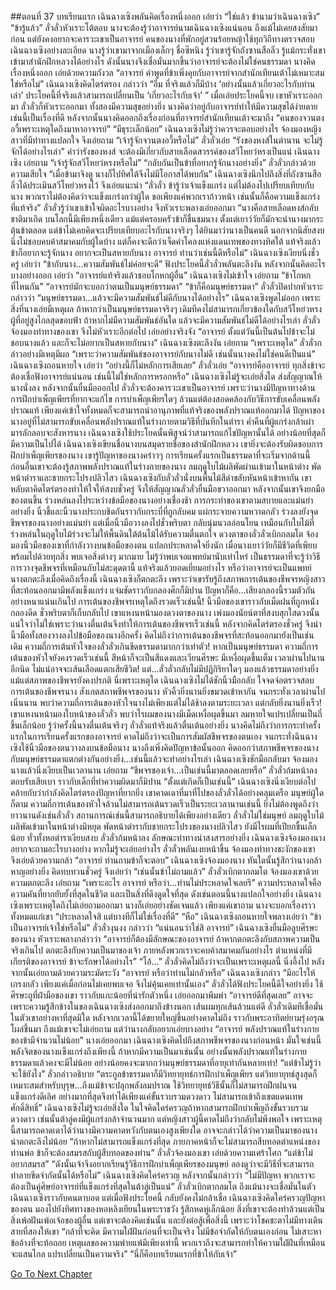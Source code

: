 ##ตอนที่ 37 บทเรียนแรก
เฉินฉางเซิงพลันคิดเรื่องหนึ่งออก เอ่ยว่า “ใช่แล้ว ข้านามว่าเฉินฉางเซิง”
“ข้ารู้แล้ว” ลั่วลั่วหัวเราะโต้ตอบ
นางจะต้องรู้ว่าอาจารย์นามเฉินฉางเซิงแน่นอน ถึงแม้ไม่เคยสงสัยมาก่อน แต่ยังคงอยากจะคารวะเขาเป็นอาจารย์ คนของนางที่พักอยู่สวนร้อยหญ้าใช้ทุกวิถีทางตรวจสอบเฉินฉางเซิงอย่างละเอียด นางรู้ว่าเขามาจากเมืองเล็กๆ ชื่อซีหนิง รู้ว่าเขารู้จักถังซานสือลิ่ว รู้แม้กระทั่งเขาเข้ามาสำนักฝึกหลวงได้อย่างไร ดังนั้นนางจึงเชื่อมั่นมากขึ้นว่าอาจารย์จะต้องไม่ใช่คนธรรมดา
นางคิดเรื่องหนึ่งออก เอ่ยด้วยความกังวล “อาจารย์ คำพูดที่ข้าเพิ่งคุยกับอาจารย์จากสำนักเทียนเต้าไม่เหมาะสมใช่หรือไม่”
เฉินฉางเซิงคิดไตร่ตรอง กล่าวว่า “อืม ที่จริงแล้วก็มีบ้าง ‘อย่างนั้นแล้วเกี่ยวอะไรกับท่านเล่า’ ประโยคนี้ที่จริงแล้วสามารถเปลี่ยนเป็น ‘เกี่ยวอะไรกับเจ้า’ ”
เมื่อเอ่ยประโยคนี้จบ เขาหัวเราะออกมา ลั่วลั่วก็หัวเราะออกมา ทั้งสองมีความสุขอย่างยิ่ง นางคิดว่าอยู่กับอาจารย์ทำให้มีความสุขได้ง่ายดาย เช่นนี้เป็นเรื่องที่ดี หลังจากนั้นนางคิดออกถึงเรื่องก่อนที่อาจารย์สำนักเทียนเต้าจะมาถึง
“คนของจวนตงอวี้เพราะเหตุใดถึงมาหาอาจารย์”
“มีธุระเล็กน้อย”
เฉินฉางเซิงไม่รู้ว่าควรจะตอบอย่างไร จ้องมองหญิงสาวที่มีท่าทางแปลกใจ จึงเอ่ยถาม “เจ้ารู้จักจวนตงอวี้หรือไม่”
ลั่วลั่วเอ่ย “รังของหงส์ในตำนาน จะไม่รู้จักได้อย่างไรเล่า”
คำว่ารังของหงส์ จะต้องมีเกี่ยวกับสายเลือดสวรรค์ของสวีโหยว่หรงเป็นแน่
เฉินฉางเซิง เอ่ยถาม “เจ้ารู้จักสวีโหยว่หรงหรือไม่”
“กลับกันเป็นข้าที่อยากรู้จักนางอย่างยิ่ง”
ลั่วลั่วกล่าวด้วยความเสียใจ “เมื่อข้ามาจิงตู นางก็ไปทิศใต้จึงไม่มีโอกาสได้พบกัน”
เฉินฉางเซิงนึกไปถึงสิ่งที่ถังซานสือลิ่วได้ประเมินสวีโหย่วหรงไว้ จึงเอ่ยแนะนำ “ลั่วลั่ว ข้ารู้ว่าเจ้าแข็งแกร่ง แต่ไม่ต้องไปเปรียบเทียบกับนาง พวกเราไม่ต้องคิดว่าจะแข็งแกร่งกว่าผู้ใด ขอเพียงแค่พวกเราก้าวหน้า เช่นนั้นก็คือความแข็งแกร่งที่แท้จริง”
ลั่วลั่วรู้ว่าเขาเข้าใจผิดอะไรบางอย่าง จึงหัวเราะพลางเอ่ยออกมา “นางคือสายเลือดหงส์กลับชาติมาเกิด บนโลกนี้มีเพียงหนึ่งเดียว แม้แต่ครอบครัวข้าก็ชื่นชมนาง ตั้งแต่เยาว์วัยก็มักจะนำนางมากระตุ้นข้าตลอด แต่ข้าไม่เคยคิดจะเปรียบเทียบอะไรกับนางจริงๆ ได้ยินมาว่านางเป็นคนดี นอกจากนิสัยสงบนิ่งไม่ชอบคบค้าสมาคมกับผู้ใดบ้าง แต่ก็คงจะดีกว่าเจ็ดคำโคลงแห่งแดนเทพของทางทิศใต้ แท้จริงแล้วข้าก็อยากจะรู้จักนาง อยากจะเป็นสหายกับนาง อาจารย์ ท่านว่าเช่นนี้ดีหรือไม่”
เฉินฉางเซิงเงียบนิ่งชั่วครู่ เอ่ยว่า “ข้ากับนาง...ความสัมพันธ์ไม่ค่อยจะดี”
ฟังประโยคนี้ลั่วลั่วพลันตะลึงงัน หลังจากนั้นคิดอะไรบางอย่างออก เอ่ยว่า “อาจารย์แท้จริงแล้วชอบโกหกผู้อื่น”
เฉินฉางเซิงไม่เข้าใจ เอ่ยถาม “ข้าโกหกที่ไหนกัน”
“อาจารย์มักจะบอกว่าตนเป็นมนุษย์ธรรมดา”
“ข้าก็คือมนุษย์ธรรมดา”
ลั่วลั่วปิดปากหัวเราะ กล่าวว่า “มนุษย์ธรรมดา...แล้วจะมีความสัมพันธ์ไม่ดีกับนางได้อย่างไร”
เฉินฉางเซิงพูดไม่ออก เพราะสิ่งที่นางเอ่ยมีเหตุผล ถ้าหากว่าเป็นมนุษย์ธรรมดาจริงๆ เดิมทีคงไม่สามารถเกี่ยวข้องใดกับสวีโหย่วหรงผู้ที่อยู่สูงไกลสุดขอบฟ้า ถ้าหากไม่มีความสัมพันธ์อันใด แล้วจะมีความสัมพันธ์ไม่ดีได้อย่างไรเล่า
ลั่วลั่วจ้องมองท่าทางของเขา จึงไม่หัวเราะอีกต่อไป เอ่ยอย่างจริงจัง “อาจารย์ ตั้งแต่วันนี้เป็นต้นไปข้าจะไม่ชอบนางแล้ว และก็จะไม่อยากเป็นสหายกับนาง”
เฉินฉางเซิงตะลึงงัน เอ่ยถาม “เพราะเหตุใด”
ลั่วลั่วกล่าวอย่างมีเหตุมีผล “เพราะว่าความสัมพันธ์ของอาจารย์กับนางไม่ดี เช่นนั้นนางคงไม่ใช่คนดีเป็นแน่”
เฉินฉางเซิงถอนหายใจ เอ่ยว่า “อย่างนี้ก็ไม่หลักการเสียเลย”
ลั่วลั่วเอ่ย “อาจารย์คืออาจารย์ ทุกสิ่งข้าจะต้องเชื่อฟังอาจารย์แน่นอน เช่นนี้ไม่ใช่หลักการหรอกหรือ”
เฉินฉางเซิงไม่รู้จะเอ่ยสิ่งใด ส่งสัญญาณให้นางนั่งลง หลังจากนั้นยื่นมือออกไป
ลั่วลั่วจะต้องคารวะเขาเป็นอาจารย์ เพราะว่านางมีปัญหาทางด้านการฝึกบำเพ็ญเพียรที่ยากจะแก้ไข
การบำเพ็ญเพียรใดๆ ล้วนแต่ต้องสอดคล้องกับวิธีการขับเคลื่อนพลังปราณแท้ เพียงแค่เข้าใจทั้งหมดก็จะสามารถนำอานุภาพที่แท้จริงของพลังปราณแท้ออกมาได้ ปัญหาของนางอยู่ที่ไม่สามารถขับเคลื่อนพลังปราณแท้ในร่างกายตามวิธีที่บันทึกในตำรา
ค่ำคืนที่ผู้แกร่งกล้าเผ่ามารลักลอบจะสังหารนาง เฉินฉางเซิงใช้ประโยคนั้นพิสูจน์ว่าสามารถแก้ไขปัญหานั้นได้ อย่างน้อยที่สุดก็มีความเป็นไปได้
เฉินฉางเซิงเขียนชื่อนางบนสมุดรายชื่อของสำนักฝึกหลวง เขายิ่งจะต้องรับผิดชอบการฝึกบำเพ็ญเพียรของนาง เขารู้ปัญหาของนางคร่าวๆ การเรียนครั้งแรกเป็นธรรมดาที่จะเริ่มจากด้านนี้ ก่อนอื่นเขาจะต้องรู้สภาพพลังปราณแท้ในร่างกายของนาง
ลมฤดูใบไม้ผลิพัดผ่านเข้ามาในหน้าต่าง พัดหน้าตำราและชายกระโปรงปลิวไสว เฉินฉางเซิงกับลั่วลั่วนั่งบนพื้นไม้สีดำขลับหันหน้าเข้าหากัน เขาหลับตาคิดไตร่ตรองทำให้ใจให้สงบชั่วครู่ จึงให้สัญญาณลั่วลั่วยื่นมือขวาออกมา หลังจากนั้นเขาจึงยกมือของตนขึ้น ร่วงหล่นลงไประหว่างข้อมือของนางอย่างเชื่องช้า
การกระทำของเขาตามสบายและแม่นยำอย่างยิ่ง นิ้วชี้และนิ้วนางประกบชิดกันราวกับกระบี่ที่ถูกลับคม แผ่กระจายความหวาดกลัว ร่วงลงยังจุดชีพจรของนางอย่างแม่นยำ แต่เมื่อนิ้วมือวางลงไปชั่วพริบตา กลับนุ่มนวลอ่อนโยน เหมือนกับใบไม้ที่ร่วงหล่นในฤดูใบไม้ร่วงจะไม่ให้พื้นดินใต้ต้นไม้ได้รับความตื่นตกใจ
ดวงตาของลั่วลั่วเบิกกลมโต จ้องมองนิ้วมือของเขาที่กำลังวางบนข้อมือของตน แปลกประหลาดใจยิ่งนัก เมื่อนางเยาว์วัยก็มีชีวิตที่เพียบพร้อมไปด้วยทุกสิ่ง พบเจอสิ่งต่างๆ มากมาย ไม่รู้ว่าพบเจอแพทย์มานับเท่าไหร่ เป็นธรรมดาที่จะรู้ว่าวิธีการวางจุดชีพจรที่เหมือนกับไม่สะดุดตานี้ แท้จริงแล้วยอดเยี่ยมอย่างไร
หรือว่าอาจารย์จะเป็นแพทย์
นางตกตะลึงเมื่อคิดถึงเรื่องนี้ เฉินฉางเซิงก็ตกตะลึง เพราะว่าเขารับรู้ถึงสภาพการเต้นของชีพจรหญิงสาวที่สะท้อนออกมามีพลังแข็งแกร่ง แจ่มชัดราวกับกลองศึกก็มิปาน ปัญหาก็คือ...เสียงกลองนี้รวมตัวกันอย่างหนาแน่นเกินไป การเต้นของชีพจรเหตุใดถึงรวดเร็วเช่นนี้! นิ้วมือของเขาราวกับเม็ดฝนที่ถูกหนังกลองดีด ชั่วพริบตาก็เก็บกลับไป
เขาแหงนหน้ามองดวงตาของนาง เพ่งมองนัยน์ตาที่สงบสุกใสดวงนั้น แน่ใจว่าไม่ใช่เพราะว่านางตื่นเต้นจึงทำให้การเต้นของชีพจรเร็วเช่นนี้ หลังจากคิดไตร่ตรองชั่วครู่ จึงนำนิ้วมือทั้งสองวางลงไปข้อมือของนางอีกครั้ง คิดไม่ถึงว่าการเต้นของชีพจรที่สะท้อนออกมายังเป็นเช่นเดิม
ความถี่การเต้นหัวใจของลั่วลั่วเกินขีดธรรมดามากกว่าเท่าตัว!
หากเป็นมนุษย์ธรรมดา ความถี่การเต้นของหัวใจยังคงรวดเร็วเช่นนี้ สีหน้าก็จะเป็นสีแดงและเวียนศีรษะ มีเหงื่อผุดขึ้นเต็ม เวลาผ่านไปนานอีกนิด ไม่แน่อาจจะเส้นเลือดแตกเสียชีวิต!
แต่...ลั่วลั่วกลับไม่มีปฏิกิริยาใดๆ มองแล้วธรรมดาอย่างยิ่ง แม้แต่สภาพของชีพจรยังคงปรกติ นี่เพราะเหตุใด
เฉินฉางเซิงไม่ได้ชักนิ้วมือกลับ ใจจดจ่อตรวจสอบการเต้นของชีพจรนาง สังเกตสภาพชีพจรของนาง หัวคิ้วยิ่งนานยิ่งขมวดเข้าหากัน จนกระทั่งเวลาผ่านไปเนิ่นนาน พบว่าความถี่การเต้นของหัวใจนางไม่เพียงแต่ไม่ได้ช้าลงตามระยะเวลา แต่กลับยิ่งนานยิ่งเร็ว!
เขาแหงนหน้ามองใบหน้าของลั่วลั่ว พบว่าไรผมของนางมีเม็ดเหงื่อผุดขึ้นมา ลมหายใจแปรเปลี่ยนเป็นถี่ขึ้นเล็กน้อย รู้ว่าครั้งนี้นางตื่นเต้นจริงๆ
ลั่วลั่วแท้จริงแล้วตื่นเต้นอย่างยิ่ง นางคิดไม่ถึงว่าการกระทำครั้งแรกในการเรียนครั้งแรกของอาจารย์ คาดไม่ถึงว่าจะเป็นการสัมผัสชีพจรของตนเอง จนกระทั่งฉินฉางเซิงใช้นิ้วมือของตนวางลงบนข้อมือนาง นางถึงเพิ่งคิดปัญหาข้อนั้นออก คิดออกว่าสภาพชีพจรของนางกับมนุษย์ธรรมดาแตกต่างกันอย่างยิ่ง...เช่นนี้แล้วจะทำอย่างไรเล่า
เฉินฉางเซิงชักมือกลับมา จ้องมองนางแล้วนิ่งเงียบเป็นเวลานาน เอ่ยถาม “ชีพจรของเจ้า...เป็นเช่นนี้มาตลอดเลยหรือ”
ลั่วลั่วก้มหน้าลง ตอบรับเสียเบา ราวกับเด็กที่ทำความผิดมาก็มิปาน “ตั้งแต่เกิดก็เป็นเช่นนี้”
เฉินฉางเซิงนิ่งเงียบต่อไป คล้ายกับว่ากำลังคิดไตร่ตรองปัญหาที่ยากยิ่ง
เขาคาดเดาที่มาที่ไปของลั่วลั่วได้อย่างคลุมเครือ
มนุษย์ผู้ใดก็ตาม ความถี่การเต้นของหัวใจล้วนไม่สามารถเต้นรวดเร็วเป็นระยะเวลานานเช่นนี้ ยิ่งไม่ต้องพูดถึงว่ายาวนานดังเช่นลั่วลั่ว
สถานการณ์เช่นนี้สามารถอธิบายได้เพียงอย่างเดียว ลั่วลั่วไม่ใช่มนุษย์
ลมฤดูใบไม้ผลิพัดเข้ามาในหน้าต่างมิหยุด พัดหน้าตำรากับชายกระโปรงของนางปลิวไสว ยังมีไรผมที่เปียกชื้นเล็กน้อย
ทั่วทั้งหอตำราเงียบสงบ
ลั่วลั่วก้มหน้าลง ลักษณะท่าทางน่าสงสารอย่างยิ่ง
เฉินฉางเซิงจ้องมองนาง อยากจะถามอะไรบางอย่าง หากไม่รู้จะเอ่ยอย่างไร
ลั่วลั่วพลันเงยหน้าขึ้น จ้องมองท่าทางชะงักของเขา จึงเอ่ยด้วยความกล้า “อาจารย์ ท่านถามข้าก็จะตอบ”
เฉินฉางเซิงจ้องมองนาง ทันใดนั้นรู้สึกว่านางกล้าหาญอย่างยิ่ง คิดทบทวนชั่วครู่ จึงเอ่ยว่า “เช่นนั้นข้าไม่ถามแล้ว”
ลั่วลั่วเบิกตากลมโต จ้องมองเขาด้วยความตกตะลึง เอ่ยถาม “เพราะอะไร อาจารย์ หรือว่า...ท่านไม่ประหลาดใจเลยรึ”
ความประหลาดใจคือความคันที่ยากยับยั้งที่สุดในชีวิต และเป็นสิ่งที่ดึงดูดใจที่สุด ดังเช่นตอนนี้นางแปลกใจอย่างยิ่ง เฉินฉางเซิงเพราะเหตุใดถึงไม่เอ่ยถามออกมา นางก็เอ่ยอย่างชัดเจนแล้ว เพียงแค่เขาถาม นางจะบอกเรื่องราวทั้งหมดแก่เขา
“ประหลาดใจสิ แต่บางทีก็ไม่ใช่เรื่องที่ดี”
“หือ”
เฉินฉางเซิงถอนหายใจพลางเอ่ยว่า “ข้าเป็นอาจารย์เจ้าใช่หรือไม่”
ลั่วลั่วงุนงง กล่าวว่า “แน่นอนว่าใช่สิ อาจารย์”
เฉินฉางเซิงยื่นมือลูบศีรษะของนาง หัวเราะพลางกล่าวว่า “อาจารย์ก็ต้องมีลักษณะของอาจารย์ ถ้าหากตกตะลึงกับสภาพความเป็นจริงเกินไป ตกตะลึงกับความเป็นมาของเจ้า ภายหลังพวกเราจะคบค้าสมาคมกันอย่างไร ตำแหน่งที่มีเกียรติของอาจารย์ ข้าจะรักษาได้อย่างไร”
“โอ้...”
ลั่วลั่วคิดไม่ถึงว่าจะเป็นเพราะเหตุผลนี้ นิ่งอึ้งไป หลังจากนั้นเอ่ยถามด้วยความระมัดระวัง “อาจารย์ หรือว่าท่านไม่กลัวหรือ”
เฉินฉางเซิงกล่าว “มีอะไรให้เกรงกลัว เพียงแค่เมื่อก่อนไม่เคยพบเจอ จึงไม่คุ้นเคยเท่านั้นเอง”
ลั่วลั่วได้ฟังประโยคนี้ดีใจอย่างยิ่ง ใช้ศีรษะถูที่ฝ่ามือของเขา ราวกับแกะน้อยที่น่ารักตัวหนึ่ง เอ่ยออกมาพึมพำ “อาจารย์ดีที่สุดเลย”
อาจจะเพราะความรู้สึกข้างในของเฉินฉางเซิงส่งออกมาถึงข้างนอก เส้นผมทุกเส้นล้วนแต่ดี ลั่วลั่วเดิมทีเชื่อมั่นในตัวเขาอย่างหาที่สุดมิใด หลังจากเวลานี้ได้ขยายใหญ่ขึ้นอย่างคาดไม่ถึง ราวกับพระอาทิตย์ยามรุ่งอรุณโผล่ขึ้นมา ถึงแม้เขาจะไม่เอ่ยถาม แต่ว่านางกลับอยากเอ่ยบางอย่าง
“อาจารย์ พลังปราณแท้ในร่างกายของข้ามีจำนวนไม่น้อย” นางเอ่ยออกมา
เฉินฉางเซิงคิดไปถึงสภาพชีพจรของนางก่อนหน้า มั่นใจเช่นนี้ พลังจิตของนางแข็งแกร่งถึงเพียงนี้ ถ้าหากมีความเป็นมาเช่นนั้น อย่างนั้นพลังปราณแท้ในร่างกายธรรมดาแล้วคงจะมีไม่น้อย อย่างน้อยคงจะมากกว่ามนุษย์ธรรมดาที่อายุเท่ากันหลายเท่า!
“แต่ข้าไม่รู้ว่าจะใช้ยังไง”
ลั่วกล่าวอธิบาย “ตระกูลข้าธรรมดาก็มีวิทยายุทธ์การฝึกบำเพ็ญเพียร แต่วิทยายุทธ์สูงสุดก็เหมาะสมสำหรับบุรุษ...ถึงแม้ข้าจะปลุกพลังลมปราณ ใช้วิทยายุทธ์วิธีนั้นก็ไม่สามารถฝึกฝนจนแข็งแกร่งดีเลิศ อย่างมากที่สุดจึงทำได้เพียงแค่ขั้นรวบรวมดวงดาว ไม่สามารถเข้าถึงเขตแดนเทพศักดิ์สิทธิ์”
เฉินฉางเซิงไม่รู้จะเอ่ยสิ่งใด ในใจคิดใคร่ครวญถ้าหากสามารถฝึกบำเพ็ญถึงขั้นรวบรวมดวงดาว เช่นนั้นต้าลู่คงมีผู้แกร่งกล้าจำนวนมาก แต่หญิงสาวผู้นี้คาดไม่ถึงว่ากลับไม่พึงพอใจ เพราะเหตุนี้สามารถคาดเดาได้ว่านางมีความคาดหวังกับตนเองสูงเพียงใด อาจจะกล่าวได้ว่าความเป็นมาของนางน่าตกตะลึงไม่น้อย
“ถ้าหากไม่สามารถแข็งแกร่งที่สุด ภายภาคหน้าก็จะไม่สามารถสืบทอดตำแหน่งของท่านพ่อ ข้าก็จะต้องสมรสกับผู้สืบทอดของท่าน”
ลั่วลั่วจ้องมองเขา เอ่ยด้วยความเศร้าโศก “แต่ข้าไม่อยากสมรส”
“ดังนั้นเจ้าจึงอยากเรียนรู้วิธีการฝึกบำเพ็ญเพียรของมนุษย์ ลองดูว่าจะมีวิธีที่จะสามารถทำลายขีดจำกัดนั้นได้หรือไม่”
เฉินฉางเซิงคิดใคร่ครวญ หลังจากนั้นกล่าวว่า “ไม่มีปัญหา พวกเราจะต้องเป็นคู่ศิษย์อาจารย์ที่แข็งแกร่งที่สุดในต้าลู่เป็นแน่”
ลั่วลั่วเบิกตากลมโต ถึงแม้นางจะเชื่อมั่นในตัวเฉินฉางเซิงราวกับคนตาบอด แต่เมื่อฟังประโยคนี้ กลับยังคงไม่กล้าเชื่อ
เฉินฉางเซิงคิดใคร่ครวญปัญหาของตน มองไปยังทิศทางของหอหลิงเยียนในพระราชวัง รู้สึกหดหู่เล็กน้อย สิ่งที่เขาจะต้องทำล้วนแต่เป็นสิ่งเพ้อฝันเพ้อเจ้อของผู้อื่น แต่เขาจะต้องคิดเช่นนั้น และยังต่อสู้เพื่อสิ่งนี้ เพราะว่าโชคชะตาไม่มีทางเดินสายที่สองให้เขา
“กล้าที่จะคิด มีความใฝ่ฝันก่อนที่จะเป็นจริง ไม่มีข้อจำกัดให้กับตนเองก่อน ไม่เสาะหาข้ออ้างที่จะท้อถอย เหตุผลของความพ่ายแพ้มีเพียงเท่านี้ พวกเราถึงจะสามารถทำให้ความใฝ่ฝันที่เหมือนจะแสนไกล แปรเปลี่ยนเป็นความจริง”
“นี่ก็คือบทเรียนแรกที่ข้าให้กับเจ้า”




[Go To Next Chapter]( ./39.md)